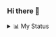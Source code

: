 ### Hi there 👋

<details><summary>📊 My Status</summary><div align="center"><img src="https://github-readme-stats.vercel.app/api/top-langs/?username=FBIKdot&show_icons=true&theme=dark"alt="Most Used Languages"/></div><div align="center"><a href="https://github.com/anuraghazra/github-readme-stats"><img src="https://github-readme-stats.vercel.app/api?username=FBIKdot&show_icons=true&theme=dark"alt="GitHub Stats"/></a></div><div align="center"></div><div align="center"><img src="https://count.getloli.com/get/@FBIK."alt="Profile Views"/></div></details>
